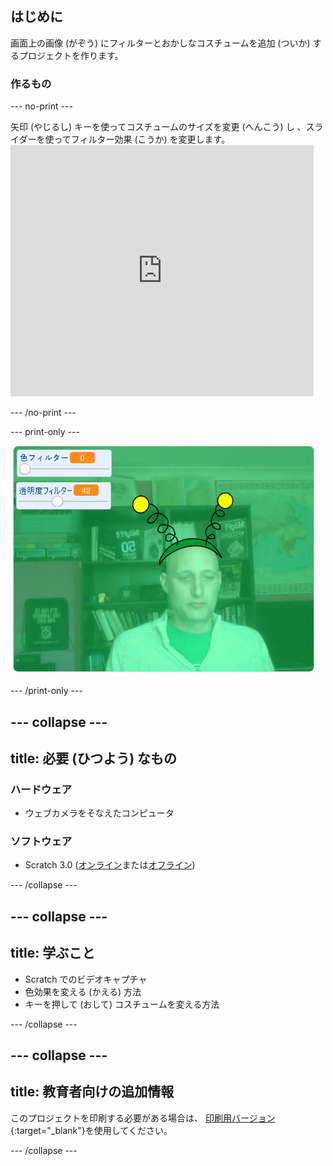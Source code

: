 ## はじめに

画面上の画像 (がぞう) にフィルターとおかしなコスチュームを追加 (ついか) するプロジェクトを作ります。

### 作るもの

--- no-print ---

矢印 (やじるし) キーを使ってコスチュームのサイズを変更 (へんこう) し 、スライダーを使ってフィルター効果 (こうか) を変更します。 <iframe src="https://scratch.mit.edu/projects/384706484/embed" allowtransparency="true" width="485" height="402" frameborder="0" scrolling="no" allowfullscreen mark="crwd-mark"></iframe>

--- /no-print ---

--- print-only ---

![完成 (かんせい) したプロジェクト](images/final.png)

--- /print-only ---

--- collapse ---
---
title: 必要 (ひつよう) なもの
---

### ハードウェア

+ ウェブカメラをそなえたコンピュータ

### ソフトウェア

+ Scratch 3.0 ([オンライン](http://rpf.io/scratchon)または[オフライン](http://rpf.io/scratchoff))

--- /collapse ---

--- collapse ---
---
title: 学ぶこと
---

- Scratch でのビデオキャプチャ
- 色効果を変える (かえる) 方法
- キーを押して (おして) コスチュームを変える方法

--- /collapse ---

--- collapse ---
---
title: 教育者向けの追加情報
---

このプロジェクトを印刷する必要がある場合は、 [印刷用バージョン](https://projects.raspberrypi.org/ja-JP/projects/scratchchat-filters/print){:target="_blank"}を使用してください。

--- /collapse ---
